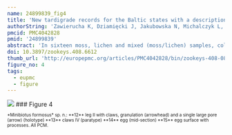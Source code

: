 ```yaml
---
name: 24899839_fig4
title: 'New tardigrade records for the Baltic states with a description of Minibiotus formosus sp. n. (Eutardigrada, Macrobiotidae).'
authorString: 'Zawierucha K, Dziamięcki J, Jakubowska N, Michalczyk L, Kaczmarek L.'
pmcid: PMC4042828
pmid: '24899839'
abstract: 'In sixteen moss, lichen and mixed (moss/lichen) samples, collected from Estonia, Latvia and Lithuania, 291 specimens, 48 simplexes, including one exuvium with 6 eggs, and 8 free-laid eggs of eutardigrades were found. In total, 17 species, together with one new to science, were identified (all are new records for the Baltic states): Astatumen bartosi, Diphascon (Adropion) prorsirostre, D. (Diphascon) bullatum, D. (D.) pingue pingue, D. (D.) recamieri, D. (D.) rugosum, Hypsibius convergens, H. dujardini, H. cf. scabropygus, Isohypsibius ronsisvallei, I. sattleri, Macrobiotus harmsworthi harmsworthi, M. hufelandi hufelandi, Milnesium asiaticum, Milnesium tardigradum tardigradum, Minibiotus formosus sp. n. and Paramacrobiotus richtersi. The new species is most similar to Minibiotus gumersindoi, but differs from it mainly by the presence of two types of cuticular pores, the absence of a triangular or pentagonal arrangement of pores above a single large pore on legs, the presence of granulation on all legs and a different macroplacoid length sequence. In this paper we also provide photographs and morphometrics of H. cf. scabropygus.'
doi: 10.3897/zookeys.408.6612
thumb_url: 'http://europepmc.org/articles/PMC4042828/bin/zookeys-408-081-g004.gif'
figure_no: 4
tags:
  - eupmc
  - figure
---
```

<img src='http://europepmc.org/articles/PMC4042828/bin/zookeys-408-081-g004.jpg' style='max-height: 300px'>
### Figure 4
<p style='font-size: 10px;'>*<named-content content-type="taxon-name">Minibiotus formosus</named-content>* sp. n.: **12** leg II with claws, granulation (arrowhead) and a single large pore (arrow) (holotype) **13** claws IV (paratype) **14** egg (mid-section) **15** egg surface with processes. All PCM.</p>